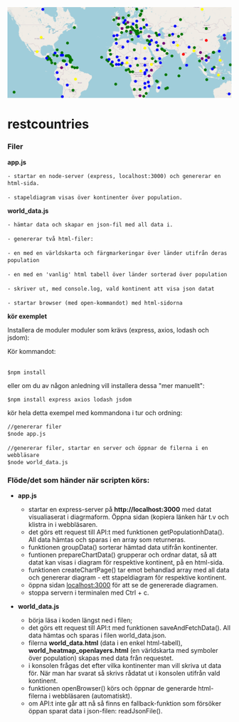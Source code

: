![world map](https://github.com/mattische/exempel-datainsamling/blob/a37687a467e52101b2791fb316958db59f6ae1af/images/world_map.png)

# restcountries



### Filer


**app.js**

```
- startar en node-server (express, localhost:3000) och genererar en html-sida.

- stapeldiagram visas över kontinenter över population.
```


**world_data.js**

```
- hämtar data och skapar en json-fil med all data i.

- genererar två html-filer: 

- en med en världskarta och färgmarkeringar över länder utifrån deras population

- en med en 'vanlig' html tabell över länder sorterad över population

- skriver ut, med console.log, vald kontinent att visa json datat

- startar browser (med open-kommandot) med html-sidorna
````



**kör exemplet**

Installera de moduler moduler som krävs (express, axios, lodash och jsdom):

Kör kommandot:

```

$npm install

```

eller om du av någon anledning vill installera dessa "mer manuellt":

```
$npm install express axios lodash jsdom
```

kör hela detta exempel med kommandona i tur och ordning:



```
//genererar filer
$node app.js

//genererar filer, startar en server och öppnar de filerna i en webbläsare
$node world_data.js

```

### Flöde/det som händer när scripten körs:

- **app.js**
  
  - startar en express-server på **http://localhost:3000** med datat visualiaserat i diagrmaform. Öppna sidan (kopiera länken här t.v och klistra in i webbläsaren.
  - det görs ett request till API:t med funktionen getPopulationhData(). All data hämtas och sparas i en array som returneras.
  - funktionen groupData() sorterar hämtad data utifrån kontinenter.
  - funtionen prepareChartData() grupperar och ordnar datat, så att datat kan visas i diagram för respektive kontinent, på en html-sida.
  - funktionen createChartPage() tar emot behandlad array med all data och genererar diagram - ett stapeldiagram för respektive kontinent.
  - öppna sidan <a href="http://localhost:3000/" target="_blank">localhost:3000</a> för att se de genererade diagramen.
  - stoppa servern i terminalen med Ctrl + c.

- **world_data.js** 

  - börja läsa i koden längst ned i filen;
  - det görs ett request till API:t med funktionen saveAndFetchData(). All data hämtas och sparas i filen world_data.json.
  - filerna **world_data.html** (data i en enkel html-tabell), **world_heatmap_openlayers.html** (en världskarta med symboler över population) skapas med data från requestet.
  - i konsolen frågas det efter vilka kontinenter man vill skriva ut data för. När man har svarat så skrivs rådatat ut i konsolen utifrån vald kontinent.
  - funktionen openBrowser() körs och öppnar de generarde html-filerna i webbläsaren (automatiskt).
  - om API:t inte går att nå så finns en fallback-funktion som försöker öppan sparat data i json-filen: readJsonFile().
  
